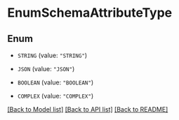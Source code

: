 # EnumSchemaAttributeType

## Enum


* `STRING` (value: `"STRING"`)

* `JSON` (value: `"JSON"`)

* `BOOLEAN` (value: `"BOOLEAN"`)

* `COMPLEX` (value: `"COMPLEX"`)


[[Back to Model list]](../README.md#documentation-for-models) [[Back to API list]](../README.md#documentation-for-api-endpoints) [[Back to README]](../README.md)


